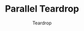 ---
image_primary: "img/RL_39607-Edit-2.jpg"
description: "Simple%2C%20elegant%2C%20and%20bold.%20The%20flowing%20contour%20of%20the%20Parallel%20Teardrop%20pendant%20exemplifies%20industrial%20precision%20with%20handmade%20beauty.%20%20Inspired%20by%20raindrops%2C%20the%20crisp%20union%20of%20glass%20and%20metal%20converge%20along%20the%20smooth%20curve%20of%20this%20light.%20Each%20delicate%20piece%20is%20made%20with%20care%20and%20attention%20resulting%20in%20a%20level%20of%20quality%20that%20will%20enhance%20any%20space."
designer: "Hennepin Made"
subtitle: "Teardrop"
title: "Parallel Teardrop"
href: "https://www.hennepinmade.com/shop/teardrop"
tags: 
  - "hennepin-made"
  - "pendants"
image_secondary: "img/Teardrop_Tea_Champagne_White.jpg"
category: "pendants"
manufacturer: "Hennepin Made"
slug: "/manufacturers/hennepin-made/pendants/hennepin-made-parallel-teardrop"
---